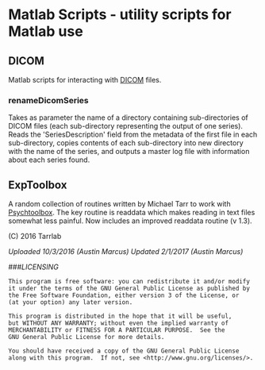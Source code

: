 # Matlab Scripts - utility scripts for Matlab use 

## DICOM
Matlab scripts for interacting with [DICOM](https://en.wikipedia.org/wiki/DICOM) files.

### renameDicomSeries
Takes as parameter the name of a directory containing sub-directories of DICOM files (each sub-directory representing the output of one series).
Reads the 'SeriesDescription' field from the metadata of the first file in each sub-directory, copies contents of each sub-directory into new directory with the name of the series, and outputs a master log file with information about each series found.

## ExpToolbox
A random collection of routines written by Michael Tarr to work with [Psychtoolbox](psychtoolbox.org). The key routine is readdata which makes reading in text files somewhat less painful. Now includes an improved readdata routine (v 1.3).

(C) 2016 Tarrlab

*Uploaded 10/3/2016 (Austin Marcus)*
*Updated 2/1/2017 (Austin Marcus)*

###*LICENSING*

    This program is free software: you can redistribute it and/or modify
    it under the terms of the GNU General Public License as published by
    the Free Software Foundation, either version 3 of the License, or
    (at your option) any later version.

    This program is distributed in the hope that it will be useful,
    but WITHOUT ANY WARRANTY; without even the implied warranty of
    MERCHANTABILITY or FITNESS FOR A PARTICULAR PURPOSE.  See the
    GNU General Public License for more details.

    You should have received a copy of the GNU General Public License
    along with this program.  If not, see <http://www.gnu.org/licenses/>.
